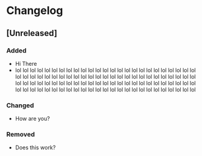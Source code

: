 # Changelog

## [Unreleased]

### Added

- Hi There
- lol lol lol lol lol lol lol lol lol lol lol lol lol lol lol lol lol lol lol lol lol lol lol lol
  lol lol lol lol lol lol lol lol lol lol lol lol lol lol lol lol lol lol lol lol lol lol lol lol
  lol lol lol lol lol lol lol lol lol lol lol lol lol lol lol lol lol lol lol lol lol lol lol lol
  lol lol lol lol lol lol lol lol lol lol lol lol lol lol lol lol lol lol lol lol lol lol lol lol
  lol lol lol lol

### Changed

- How are you?

### Removed

- Does this work?

